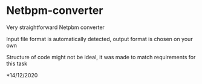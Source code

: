 # Netbpm-converter
Very straightforward Netpbm converter

Input file format is automatically detected, output format is chosen on your own

Structure of code might not be ideal, it was made to match requirements for this task

*14/12/2020

